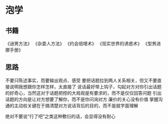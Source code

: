 # 泡学

## 书籍
《谜男方法》
《杂耍人方法》
《约会倍增术》
《现实世界的诱惑术》
《型男进挪手册》

## 思路
不要只陈述事实，而要输出观点、感受
要把话题拉到两人关系相关，但又不要直接说明我想跟你怎样怎样，太直接了
说话最好带上钩子，勾起对方对你引出话题的好奇心，当然这对于话题把控的大局观是有要求的，而不是仅仅回答问题
引出话题的方向是让对方想要了解你，而不是你问询对方
廉价的关心没有价值
掌握沟通的主动权关键在于搞清楚对方说话背后的目的，而不是就字面理解

绝对不要说“行了吧”之类这种敷衍的话，会显得没有耐心